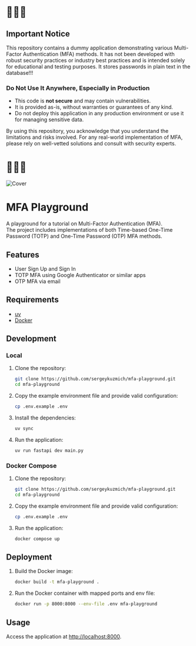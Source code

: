 # 🧨🧨🧨 #

## Important Notice ##
This repository contains a dummy application demonstrating various Multi-Factor Authentication (MFA) methods. It has not been developed with robust security practices or industry best practices and is intended solely for educational and testing purposes. It stores passwords in plain text in the database!!!

### Do Not Use It Anywhere, Especially in Production ###
- This code is **not secure** and may contain vulnerabilities.
- It is provided as-is, without warranties or guarantees of any kind.
- Do not deploy this application in any production environment or use it for managing sensitive data.

By using this repository, you acknowledge that you understand the limitations and risks involved. For any real-world implementation of MFA, please rely on well-vetted solutions and consult with security experts.

# 🧨🧨🧨 #

![Cover](static/background.jpg)

# MFA Playground

A playground for a tutorial on Multi-Factor Authentication (MFA).  
The project includes implementations of both Time-based One-Time Password (TOTP) and One-Time Password (OTP) MFA methods.

## Features

- User Sign Up and Sign In
- TOTP MFA using Google Authenticator or similar apps
- OTP MFA via email

## Requirements

- [uv](https://docs.astral.sh/uv/)
- [Docker](https://www.docker.com)

## Development

### Local

1. Clone the repository:
   ```sh
   git clone https://github.com/sergeykuzmich/mfa-playground.git
   cd mfa-playground
   ```

2. Copy the example environment file and provide valid configuration:
   ```sh
   cp .env.example .env
   ```

3. Install the dependencies:
   ```sh
   uv sync
   ```

4. Run the application:
   ```sh
   uv run fastapi dev main.py
   ```

### Docker Compose

1. Clone the repository:
   ```sh
   git clone https://github.com/sergeykuzmich/mfa-playground.git
   cd mfa-playground
   ```

2. Copy the example environment file and provide valid configuration:
   ```sh
   cp .env.example .env
   ```

3. Run the application:
   ```sh
   docker compose up
   ```

## Deployment

1. Build the Docker image:
   ```sh
   docker build -t mfa-playground .
   ```

2. Run the Docker container with mapped ports and env file:
   ```sh
   docker run -p 8000:8000 --env-file .env mfa-playground
   ```

## Usage

Access the application at [http://localhost:8000](http://localhost:8000).
